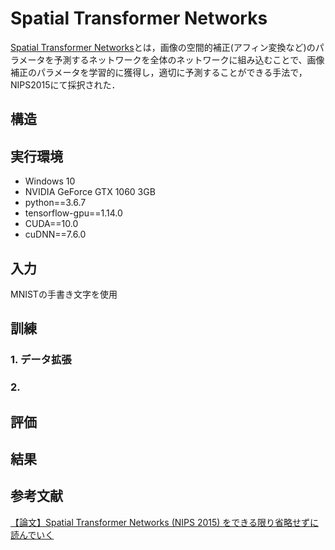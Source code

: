 # Spatial Transformer Networks
[Spatial Transformer Networks](https://arxiv.org/abs/1506.02025)とは，画像の空間的補正(アフィン変換など)のパラメータを予測するネットワークを全体のネットワークに組み込むことで、画像補正のパラメータを学習的に獲得し，適切に予測することができる手法で，NIPS2015にて採択された．
## 構造

## 実行環境
- Windows 10
- NVIDIA GeForce GTX 1060 3GB
- python==3.6.7
- tensorflow-gpu==1.14.0
- CUDA==10.0
- cuDNN==7.6.0

## 入力
MNISTの手書き文字を使用

## 訓練

### 1. データ拡張

### 2. 

## 評価

## 結果

## 参考文献
[【論文】Spatial Transformer Networks (NIPS 2015) をできる限り省略せずに読んでいく](https://qiita.com/nkato_/items/125bd2e7c0af582aa32e)
